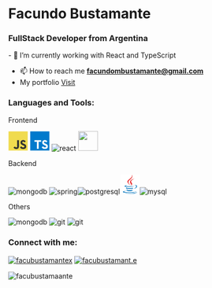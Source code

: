 <h1>Facundo Bustamante</h1>
<h3>FullStack Developer from Argentina</h3>
- 🌱 I’m currently working with React and TypeScript

- 📫 How to reach me **facundombustamante@gmail.com**
- My portfolio <a href="https://facubustamante.dev" target="_blank">Visit</a> 

<h3 align="left">Languages and Tools:</h3>
<p>Frontend</p>
<p align="left">
  <img src="https://raw.githubusercontent.com/devicons/devicon/master/icons/javascript/javascript-original.svg" alt="javascript" width="40" height="40"/> <img src="https://raw.githubusercontent.com/devicons/devicon/master/icons/typescript/typescript-original.svg" alt="typescript" width="40" height="40"/> <img src="https://cdn.worldvectorlogo.com/logos/react-1.svg" alt="react" width="40" height="40"/> <img src="https://cdn.worldvectorlogo.com/logos/tailwind-css-2.svg" width="40" height="40"/>
</p>
<p>Backend</p>
<p align="left"> 
<img src="https://cdn.worldvectorlogo.com/logos/mongodb-icon-1-1.svg" alt="mongodb" width="40" height="40"/> <img src="https://www.vectorlogo.zone/logos/springio/springio-icon.svg" alt="spring" width="40" height="40"/><img src="https://cdn.worldvectorlogo.com/logos/postgresql.svg" alt="postgresql" width="40" height="40"/><img src="https://raw.githubusercontent.com/devicons/devicon/master/icons/java/java-original.svg" alt="java" width="40" height="40"/><img src="https://cdn.worldvectorlogo.com/logos/mysql-logo-pure.svg" alt="mysql" width="40" height="40"/> 
</p>
<p>Others</p>
<p align="left">
  
  <img src="https://cdn.worldvectorlogo.com/logos/nodejs-icon.svg" alt="mongodb" width="40" height="40"/>
  <img src="https://www.vectorlogo.zone/logos/git-scm/git-scm-icon.svg" alt="git" width="40" height="40"/> 
  <img src="https://cdn.worldvectorlogo.com/logos/vitejs.svg" alt="git" width="40" height="40"/>
  
</p>

<h3 align="left">Connect with me:</h3>
<p align="left">
<a href="https://twitter.com/facubustamantex" target="blank"><img align="center" src="https://raw.githubusercontent.com/rahuldkjain/github-profile-readme-generator/master/src/images/icons/Social/twitter.svg" alt="facubustamantex" height="30" width="40" /></a>
<a href="https://instagram.com/facubustamant.e" target="blank"><img align="center" src="https://raw.githubusercontent.com/rahuldkjain/github-profile-readme-generator/master/src/images/icons/Social/instagram.svg" alt="facubustamant.e" height="30" width="40" /></a>
</p>


<p><img align="center" src="https://github-readme-stats.vercel.app/api/top-langs?username=facubustamaante&show_icons=true&locale=en&layout=compact" alt="facubustamaante" /></p>


